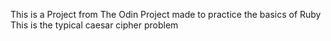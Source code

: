 This is a Project from The Odin Project made to practice the basics of Ruby
This is the typical caesar cipher problem
